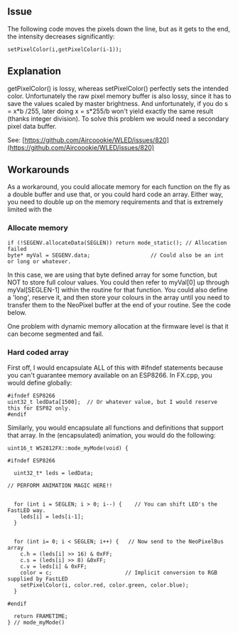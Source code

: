 ## Issue
The following code moves the pixels down the line, but as it gets to the end, the intensity decreases significantly:

`setPixelColor(i,getPixelColor(i-1));`

## Explanation

getPixelColor() is lossy, whereas setPixelColor() perfectly sets the intended color. Unfortunately the raw pixel memory buffer is also lossy, since it has to save the values scaled by master brightness. And unfortunately, if you do s = x*b /255, later doing x = s\*255/b won't yield exactly the same result (thanks integer division). To solve this problem we would need a secondary pixel data buffer.

See: [https://github.com/Aircoookie/WLED/issues/820](https://github.com/Aircoookie/WLED/issues/820)

## Workarounds
As a workaround, you could allocate memory for each function on the fly as a double buffer and use that, or you could hard code an array. Either way, you need to double up on the memory requirements and that is extremely limited with the 

### Allocate memory
```
if (!SEGENV.allocateData(SEGLEN)) return mode_static(); // Allocation failed
byte* myVal = SEGENV.data;                   // Could also be an int or long or whatever.
```
In this case, we are using that byte defined array for some function, but NOT to store full colour values.
You could then refer to myVal[0] up through myVal[SEGLEN-1] within the routine for that function.
You could also define a 'long', reserve it, and then store your colours in the array until you need to transfer them to the NeoPixel buffer at the end of your routine. See the code below.

One problem with dynamic memory allocation at the firmware level is that it can become segmented and fail.

### Hard coded array

First off, I would encapsulate ALL of this with #ifndef statements because you can't guarantee memory available on an ESP8266. In FX.cpp, you would define globally:

```
#ifndef ESP8266
uint32_t ledData[1500];  // Or whatever value, but I would reserve this for ESP82 only.
#endif
```
Similarly, you would encapsulate all functions and definitions that support that array. In the (encapsulated) animation, you would do the following:

```
uint16_t WS2812FX::mode_myMode(void) {

#ifndef ESP8266

  uint32_t* leds = ledData;

// PERFORM ANIMATION MAGIC HERE!!


  for (int i = SEGLEN; i > 0; i--) {    // You can shift LED's the FastLED way.
    leds[i] = leds[i-1];
  }


  for (int i= 0; i < SEGLEN; i++) {   // Now send to the NeoPixelBus array
    c.h = (leds[i] >> 16) & 0xFF;
    c.s = (leds[i] >> 8) &0xFF;
    c.v = leds[i] & 0xFF;
    color = c;                       // Implicit conversion to RGB supplied by FastLED
    setPixelColor(i, color.red, color.green, color.blue);
  }

#endif

  return FRAMETIME;
} // mode_myMode()
```
